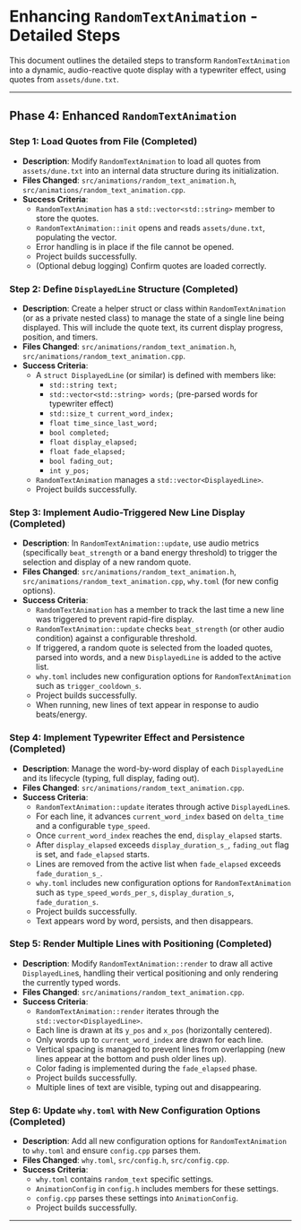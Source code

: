 # Enhancing `RandomTextAnimation` - Detailed Steps

This document outlines the detailed steps to transform `RandomTextAnimation` into a dynamic, audio-reactive quote display with a typewriter effect, using quotes from `assets/dune.txt`.

---

## Phase 4: Enhanced `RandomTextAnimation`

### Step 1: Load Quotes from File (Completed)

*   **Description**: Modify `RandomTextAnimation` to load all quotes from `assets/dune.txt` into an internal data structure during its initialization.
*   **Files Changed**: `src/animations/random_text_animation.h`, `src/animations/random_text_animation.cpp`.
*   **Success Criteria**:
    *   `RandomTextAnimation` has a `std::vector<std::string>` member to store the quotes.
    *   `RandomTextAnimation::init` opens and reads `assets/dune.txt`, populating the vector.
    *   Error handling is in place if the file cannot be opened.
    *   Project builds successfully.
    *   (Optional debug logging) Confirm quotes are loaded correctly.

### Step 2: Define `DisplayedLine` Structure (Completed)

*   **Description**: Create a helper struct or class within `RandomTextAnimation` (or as a private nested class) to manage the state of a single line being displayed. This will include the quote text, its current display progress, position, and timers.
*   **Files Changed**: `src/animations/random_text_animation.h`, `src/animations/random_text_animation.cpp`.
*   **Success Criteria**:
    *   A `struct DisplayedLine` (or similar) is defined with members like:
        *   `std::string text;`
        *   `std::vector<std::string> words;` (pre-parsed words for typewriter effect)
        *   `std::size_t current_word_index;`
        *   `float time_since_last_word;`
        *   `bool completed;`
        *   `float display_elapsed;`
        *   `float fade_elapsed;`
        *   `bool fading_out;`
        *   `int y_pos;`
    *   `RandomTextAnimation` manages a `std::vector<DisplayedLine>`.
    *   Project builds successfully.

### Step 3: Implement Audio-Triggered New Line Display (Completed)

*   **Description**: In `RandomTextAnimation::update`, use audio metrics (specifically `beat_strength` or a band energy threshold) to trigger the selection and display of a new random quote.
*   **Files Changed**: `src/animations/random_text_animation.h`, `src/animations/random_text_animation.cpp`, `why.toml` (for new config options).
*   **Success Criteria**:
    *   `RandomTextAnimation` has a member to track the last time a new line was triggered to prevent rapid-fire display.
    *   `RandomTextAnimation::update` checks `beat_strength` (or other audio condition) against a configurable threshold.
    *   If triggered, a random quote is selected from the loaded quotes, parsed into words, and a new `DisplayedLine` is added to the active list.
    *   `why.toml` includes new configuration options for `RandomTextAnimation` such as `trigger_cooldown_s`.
    *   Project builds successfully.
    *   When running, new lines of text appear in response to audio beats/energy.

### Step 4: Implement Typewriter Effect and Persistence (Completed)

*   **Description**: Manage the word-by-word display of each `DisplayedLine` and its lifecycle (typing, full display, fading out).
*   **Files Changed**: `src/animations/random_text_animation.cpp`.
*   **Success Criteria**:
    *   `RandomTextAnimation::update` iterates through active `DisplayedLine`s.
    *   For each line, it advances `current_word_index` based on `delta_time` and a configurable `type_speed`.
    *   Once `current_word_index` reaches the end, `display_elapsed` starts.
    *   After `display_elapsed` exceeds `display_duration_s_`, `fading_out` flag is set, and `fade_elapsed` starts.
    *   Lines are removed from the active list when `fade_elapsed` exceeds `fade_duration_s_`.
    *   `why.toml` includes new configuration options for `RandomTextAnimation` such as `type_speed_words_per_s`, `display_duration_s`, `fade_duration_s`.
    *   Project builds successfully.
    *   Text appears word by word, persists, and then disappears.

### Step 5: Render Multiple Lines with Positioning (Completed)

*   **Description**: Modify `RandomTextAnimation::render` to draw all active `DisplayedLine`s, handling their vertical positioning and only rendering the currently typed words.
*   **Files Changed**: `src/animations/random_text_animation.cpp`.
*   **Success Criteria**:
    *   `RandomTextAnimation::render` iterates through the `std::vector<DisplayedLine>`.
    *   Each line is drawn at its `y_pos` and `x_pos` (horizontally centered).
    *   Only words up to `current_word_index` are drawn for each line.
    *   Vertical spacing is managed to prevent lines from overlapping (new lines appear at the bottom and push older lines up).
    *   Color fading is implemented during the `fade_elapsed` phase.
    *   Project builds successfully.
    *   Multiple lines of text are visible, typing out and disappearing.

### Step 6: Update `why.toml` with New Configuration Options (Completed)

*   **Description**: Add all new configuration options for `RandomTextAnimation` to `why.toml` and ensure `config.cpp` parses them.
*   **Files Changed**: `why.toml`, `src/config.h`, `src/config.cpp`.
*   **Success Criteria**:
    *   `why.toml` contains `random_text` specific settings.
    *   `AnimationConfig` in `config.h` includes members for these settings.
    *   `config.cpp` parses these settings into `AnimationConfig`.
    *   Project builds successfully.

---